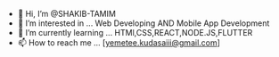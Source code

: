 - 👋 Hi, I’m @SHAKIB-TAMIM
- 👀 I’m interested in ... Web Developing AND Mobile App Development
- 🌱 I’m currently learning ... HTMl,CSS,REACT,NODE.JS,FLUTTER
- 📫 How to reach me ... [yemetee.kudasaiii@gmail.com]
